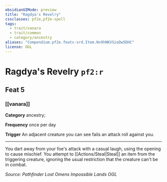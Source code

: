 ```yaml
---
obsidianUIMode: preview
title: "Ragdya's Revelry"
cssclasses: pf2e,pf2e-spell
tags:
  - trait/vanara
  - trait/common
  - category/ancestry
aliases: "Compendium.pf2e.feats-srd.Item.Nv9hNKVSioDw5DHC"
license: OGL
---
```

# Ragdya's Revelry `pf2:r`
## Feat 5
### [[vanara]]

**Category** ancestry; 




**Frequency** once per day

**Trigger** An adjacent creature you can see fails an attack roll against you.

* * *

You dart away from your foe's attack with a casual laugh, using the opening to cause mischief. You attempt to [[Actions/Steal|Steal]] an item from the triggering creature, ignoring the usual restriction that the creature can't be in combat.

*Source: Pathfinder Lost Omens Impossible Lands*
*OGL*